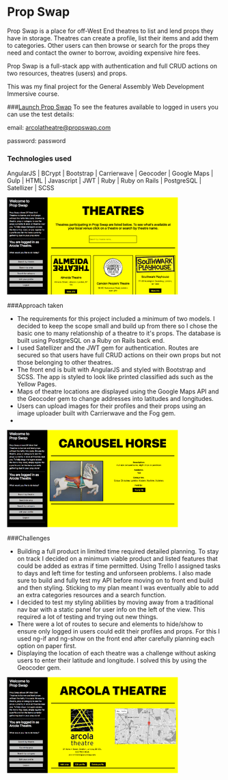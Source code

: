 # Prop Swap

Prop Swap is a place for off-West End theatres to list and lend props they have in storage. Theatres can create a profile, list their items and add them to categories. Other users can then browse or search for the props they need and contact the owner to borrow, avoiding expensive hire fees.

Prop Swap is a full-stack app with authentication and full CRUD actions on two resources, theatres (users) and props.

This was my final project for the General Assembly Web Development Immersive course.

###[Launch Prop Swap](https://prop-swap.herokuapp.com/)
To see the features available to logged in users you can use the test details:

email: arcolatheatre@propswap.com

password: password

### Technologies used
AngularJS | BCrypt | Bootstrap | Carrierwave | Geocoder | Google Maps | Gulp | HTML | Javascript | JWT | Ruby | Ruby on Rails | PostgreSQL | Satellizer | SCSS

![](/src/images/propswap1.png)

###Approach taken
* The requirements for this project included a minimum of two models. I decided to keep the scope small and build up from there so I chose the basic one to many relationship of a theatre to it's props. The database is built using PostgreSQL on a Ruby on Rails back end.
* I used Satellizer and the JWT gem for authentication. Routes are secured so that users have full CRUD actions on their own props but not those belonging to other theatres.
* The front end is built with AngularJS and styled with Bootstrap and SCSS. The app is styled to look like printed classified ads such as the Yellow Pages.
* Maps of theatre locations are displayed using the Google Maps API and the Geocoder gem to change addresses into latitudes and longitudes.
* Users can upload images for their profiles and their props using an image uploader built with Carrierwave and the Fog gem.
*

![](/src/images/propswap3.png)

###Challenges
* Building a full product in limited time required detailed planning. To stay on track I decided on a minimum viable product and listed features that could be added as extras if time permitted. Using Trello I assigned tasks to days and left time for testing and unforseen problems. I also made sure to build and fully test my API before moving on to front end build and then styling. Sticking to my plan meant I was eventually able to add an extra categories resources and a search function.
* I decided to test my styling abilities by moving away from a traditional nav bar with a static panel for user info on the left of the view. This required a lot of testing and trying out new things.
* There were a lot of routes to secure and elements to hide/show to ensure only logged in users could edit their profiles and props. For this I used ng-if and ng-show on the front end after carefully planning each option on paper first.
* Displaying the location of each theatre was a challenge without asking users to enter their latitude and longitude. I solved this by using the Geocoder gem.

![](/src/images/propswap2.png)
